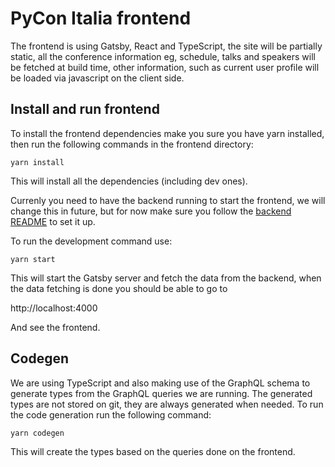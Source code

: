 # PyCon Italia frontend

The frontend is using Gatsby, React and TypeScript, the site will be partially static,
all the conference information eg, schedule, talks and speakers will be fetched
at build time, other information, such as current user profile will be loaded via
javascript on the client side.

## Install and run frontend

To install the frontend dependencies make you sure you have yarn installed, then run the
following commands in the frontend directory:

    yarn install

This will install all the dependencies (including dev ones).

Currenly you need to have the backend running to start the frontend, we will change
this in future, but for now make sure you follow the [backend README](../backend/README.md) to set it up.

To run the development command use:

    yarn start

This will start the Gatsby server and fetch the data from the backend,
when the data fetching is done you should be able to go to

http://localhost:4000

And see the frontend.

## Codegen

We are using TypeScript and also making use of the GraphQL schema to
generate types from the GraphQL queries we are running. The generated types
are not stored on git, they are always generated when needed. To run the
code generation run the following command:

    yarn codegen

This will create the types based on the queries done on the frontend.
